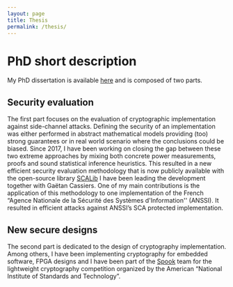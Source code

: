 ```yaml
---
layout: page
title: Thesis
permalink: /thesis/
---
```


# PhD short description

My PhD dissertation is available
[here](https://dial.uclouvain.be/pr/boreal/object/boreal:258155) and is
composed of two parts. 

## Security evaluation

The first part focuses on the evaluation of cryptographic implementation
against side-channel attacks. Defining the security of an
implementation was either performed in abstract mathematical models providing
(too) strong guarantees or in real world scenario where the conclusions could
be biased. Since 2017, I have been working on closing the gap between these two
extreme approaches by mixing both concrete power measurements, proofs and sound
statistical inference heuristics. This resulted in a new efficient security
evaluation methodology that is now publicly available with the open-source
library [SCALib](https://github.com/simple-crypto/SCALib) I have been leading
the development together with Gaëtan Cassiers.  One of my main contributions is
the application of this methodology to one implementation of the French
“Agence Nationale de la Sécurité des Systèmes d'Information'' (ANSSI). It
resulted in efficient attacks against ANSSI’s SCA protected implementation.

## New secure designs
The second part is dedicated to the design of cryptography implementation.
Among others, I have been implementing cryptography for embedded software, FPGA
designs and I have been part of the [Spook](https://www.spook.dev/) team for
the lightweight cryptography competition organized by the American “National
Institute of Standards and Technology”.
